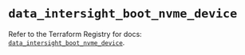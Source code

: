 # `data_intersight_boot_nvme_device`

Refer to the Terraform Registry for docs: [`data_intersight_boot_nvme_device`](https://registry.terraform.io/providers/ciscodevnet/intersight/1.0.71/docs/data-sources/boot_nvme_device).
